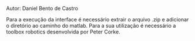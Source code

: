 Autor: Daniel Bento de Castro

Para a execução da interface é necessário extrair o arquivo .zip e adicionar o diretório ao caminho do matlab.
Para a sua utilização é necessário a toolbox robotics desenvolvida por Peter Corke.